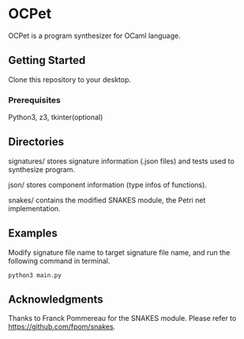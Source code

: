 # OCPet

OCPet is a program synthesizer for OCaml language.

## Getting Started

Clone this repository to your desktop.

### Prerequisites
Python3, z3, tkinter(optional)

## Directories

 signatures/ stores signature information (.json files) and tests used to synthesize program.
 
 json/ stores component information (type infos of functions).
 
 snakes/ contains the modified SNAKES module, the Petri net implementation.
## Examples
Modify signature file name to target signature file name, and run the following command in terminal.
```
python3 main.py
```

## Acknowledgments
Thanks to Franck Pommereau for the SNAKES module. Please refer to https://github.com/fpom/snakes.
